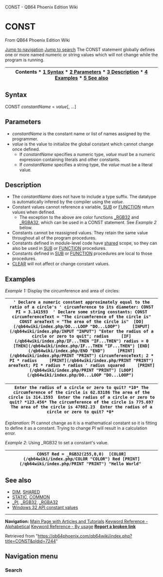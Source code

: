 


CONST - QB64 Phoenix Edition Wiki








# CONST



From QB64 Phoenix Edition Wiki



[Jump to navigation](#mw-head)
[Jump to search](#searchInput)
The CONST statement globally defines one or more named numeric or string values which will not change while the program is running.


  






| Contents * [1 Syntax](#Syntax) * [2 Parameters](#Parameters) * [3 Description](#Description) * [4 Examples](#Examples) * [5 See also](#See_also) |
| --- |


## Syntax


CONST *constantName* = *value*[, ...]
  




## Parameters


* *constantName* is the constant name or list of names assigned by the programmer.
* *value* is the value to initialize the global constant which cannot change once defined.
	+ If *constantName* specifies a numeric type, *value* must be a numeric expression containing literals and other constants.
	+ If *constantName* specifies a string type, the *value* must be a literal value.


  




## Description


* The *constantName* does not have to include a type suffix. The datatype is automatically infered by the compiler using the *value*.
* Constant values cannot reference a variable, [SUB](/qb64wiki/index.php/SUB "SUB") or [FUNCTION](/qb64wiki/index.php/FUNCTION "FUNCTION") return values when defined.
	+ The exception to the above are color functions [\_RGB32](/qb64wiki/index.php/RGB32 "RGB32") and [\_RGBA32](/qb64wiki/index.php/RGBA32 "RGBA32"), which can be used in a CONST statement. See *Example 2* below.
* Constants cannot be reassigned values. They retain the same value throughout all of the program procedures.
* Constants defined in module-level code have [shared](/qb64wiki/index.php/SHARED "SHARED") scope, so they can also be used in [SUB](/qb64wiki/index.php/SUB "SUB") or [FUNCTION](/qb64wiki/index.php/FUNCTION "FUNCTION") procedures.
* Constants defined in [SUB](/qb64wiki/index.php/SUB "SUB") or [FUNCTION](/qb64wiki/index.php/FUNCTION "FUNCTION") procedures are local to those procedures.
* [CLEAR](/qb64wiki/index.php/CLEAR "CLEAR") will not affect or change constant values.


  




## Examples


*Example 1:* Display the circumference and area of circles:





| ``` ' Declare a numeric constant approximately equal to the ratio of a circle's ' circumference to its diameter: CONST PI = 3.141593  ' Declare some string constants: CONST circumferenceText = "The circumference of the circle is" CONST areaText = "The area of the circle is"  [DO](/qb64wiki/index.php/DO...LOOP "DO...LOOP")     [INPUT](/qb64wiki/index.php/INPUT "INPUT") "Enter the radius of a circle or zero to quit"; radius     [IF](/qb64wiki/index.php/IF...THEN "IF...THEN") radius = 0 [THEN](/qb64wiki/index.php/IF...THEN "IF...THEN") [END](/qb64wiki/index.php/END "END")     [PRINT](/qb64wiki/index.php/PRINT "PRINT") circumferenceText; 2 * PI * radius     [PRINT](/qb64wiki/index.php/PRINT "PRINT") areaText; PI * radius * radius ' radius squared     [PRINT](/qb64wiki/index.php/PRINT "PRINT") [LOOP](/qb64wiki/index.php/DO...LOOP "DO...LOOP")  ``` |
| --- |




| ``` Enter the radius of a circle or zero to quit? *10* The circumference of the circle is 62.83186 The area of the circle is 314.1593  Enter the radius of a circle or zero to quit? *123.456* The circumference of the circle is 775.697 The area of the circle is 47882.23  Enter the radius of a circle or zero to quit? *0*  ``` |
| --- |


*Explanation:* PI cannot change as it is a mathematical constant so it is fitting to define it as a constant. Trying to change PI will result in a calculation error.
  

*Example 2*: Using \_RGB32 to set a constant's value.





| ``` CONST Red = _RGB32(255,0,0)  [COLOR](/qb64wiki/index.php/COLOR "COLOR") Red [PRINT](/qb64wiki/index.php/PRINT "PRINT") "Hello World"  ``` |
| --- |


  




## See also


* [DIM](/qb64wiki/index.php/DIM "DIM"), [SHARED](/qb64wiki/index.php/SHARED "SHARED")
* [STATIC](/qb64wiki/index.php/STATIC "STATIC"), [COMMON](/qb64wiki/index.php/COMMON "COMMON")
* [\_PI](/qb64wiki/index.php/PI "PI"), [\_RGB32](/qb64wiki/index.php/RGB32 "RGB32"), [\_RGBA32](/qb64wiki/index.php/RGBA32 "RGBA32")
* [Windows 32 API constant values](http://doc.pcsoft.fr/en-US/?6510001)


  






---


**Navigation:**
[Main Page with Articles and Tutorials](/qb64wiki/index.php/Main_Page "Main Page")
[Keyword Reference - Alphabetical](/qb64wiki/index.php/Keyword_Reference_-_Alphabetical "Keyword Reference - Alphabetical")
[Keyword Reference - By usage](/qb64wiki/index.php/Keyword_Reference_-_By_usage "Keyword Reference - By usage")
**[Report a broken link](https://qb64phoenix.com/forum/showthread.php?tid=2800)**  





Retrieved from "<https://qb64phoenix.com/qb64wiki/index.php?title=CONST&oldid=7244>"




## Navigation menu








### Search





















